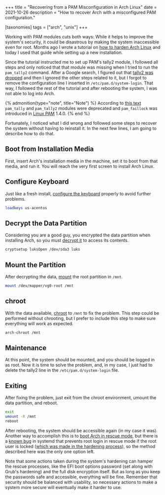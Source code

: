 +++
title = "Recovering from a PAM Misconfiguration in Arch Linux"
date  = 2021-10-26
description = "How to recover Arch with a misconfigured PAM configuration."

[taxonomies]
tags = ["arch", "unix"]
+++

Working with PAM modules cuts both ways: While it helps to improve the system's security, it could be disastrous by making the system inaccessible even for root.  Months ago I wrote a tutorial on [how to harden Arch Linux](https://lopes.id/hardening-arch-linux/) and today I used that guide while setting up a new installation.

Since the tutorial instructed me to set up PAM's tally2 module, I followed all steps and only noticed that that module was missing when I tried to run the `pam_tally2` command.  After a Google search, I figured out that [tally2 was dropped](https://forum.endeavouros.com/t/watch-out-pam-1-4-0-may-require-manual-intervention-pam-tally-dropped/7141) and then I ignored the other steps related to it, but I forgot to remove the configuration line I inserted in `/etc/pam.d/system-login`.  That way, I followed the rest of the tutorial and after rebooting the system, I was not able to log into Arch.

{% admonition(type="note", title="Note") %}
According to [this text](https://unix.stackexchange.com/questions/557894/what-is-the-difference-between-pam-faillock-and-pam-tally2) `pam_tally` and `pam_tally2` modules were deprecated and `pam_faillock` was introduced in [Linux PAM](https://wiki.archlinux.org/title/PAM) 1.4.0.
{% end %}

Fortunately, I noticed what I did wrong and followed some steps to recover the system without having to reinstall it.  In the next few lines, I am going to describe how to do that.


## Boot from Installation Media
First, insert Arch's installation media in the machine, set it to boot from that media, and run it.  You will reach the very first screen to install Arch Linux.


## Configure Keyboard
Just like a fresh install, [configure the keyboard](https://lopes.id/installing-arch-linux/#keyboard) properly to avoid further problems.

```sh
loadkeys us-acentos
```


## Decrypt the Data Partition
Considering you are a good guy, you encrypted the data partition when installing Arch, so you must [decrypt it](https://lopes.id/installing-arch-linux/#encrypting) to access its contents.

```sh
cryptsetup luksOpen /dev/sda3 luks
```


## Mount the Partition
After decrypting the data, [mount](https://lopes.id/installing-arch-linux/#mounting) the root partition in `/mnt`.

```sh
mount /dev/mapper/vg0-root /mnt
```


## chroot
With the data available, [chroot](https://lopes.id/installing-arch-linux/#installation) to `/mnt` to fix the problem.  This step could be performed without chrooting, but I prefer to include this step to make sure everything will work as expected.

```sh
arch-chroot /mnt
```


## Maintenance
At this point, the system should be mounted, and you should be logged in as root.  Now it is time to solve the problem, and, in my case,  I just had to delete the tally2 line in the `/etc/pam.d/system-login` file.


## Exiting
After fixing the problem, just exit from the chroot environment, umount the data partition, and reboot.

```sh
exit
umount -R /mnt
reboot
```

After rebooting, the system should be accessible again (in my case it was).  Another way to accomplish this is to [boot Arch in rescue mode](https://lopes.id/hardening-arch-linux/#bonus-booting-arch-in-rescue-mode), but there is a [known bug](https://github.com/systemd/systemd/issues/7115) in systemd that prevents root login in rescue mode if the root user is locked ([which was made in the hardening process](https://lopes.id/hardening-arch-linux/#finishing)), so the method described here was the only one option left.

Note that some actions taken during the system's hardening can hamper the rescue processes, like the EFI boot options password (set along with Grub's hardening) and the full disk encryption itself.  But as long as you keep the passwords safe and accessible, everything will be fine.  Remember that security should be balanced with usability, so necessary actions to make a system more secure will eventually make it harder to use.
